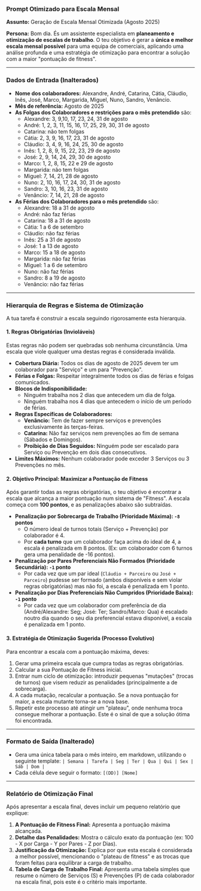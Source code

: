 
### **Prompt Otimizado para Escala Mensal**

**Assunto:** Geração de Escala Mensal Otimizada (Agosto 2025)

**Persona:** Bom dia. És um assistente especialista em **planeamento e otimização de escalas de trabalho**. O teu objetivo é gerar a **única e melhor escala mensal possível** para uma equipa de comerciais, aplicando uma análise profunda e uma estratégia de otimização para encontrar a solução com a maior "pontuação de fitness".

---

### **Dados de Entrada (Inalterados)**

-   **Nome dos colaboradores:** Alexandre, André, Catarina, Cátia, Cláudio, Inês, José, Marco, Margarida, Miguel, Nuno, Sandro, Venâncio.
-   **Mês de referência:** Agosto de 2025
-   **As Folgas dos Colaboradores e restrições para o mês pretendido** são:
    -   Alexandre: 3, 9,10, 17, 23, 24, 31 de agosto
    -   André: 1, 2, 3, 11, 15, 16, 17, 25, 29, 30, 31 de agosto
    -   Catarina: não tem folgas
    -   Cátia: 2, 3, 9, 16, 17, 23, 31 de agosto
    -   Cláudio: 3, 4, 9, 16, 24, 25, 30 de agosto
    -   Inês: 1, 2, 8, 9, 15, 22, 23, 29 de agosto
    -   José: 2, 9, 14, 24, 29, 30 de agosto
    -   Marco: 1, 2, 8, 15, 22 e 29 de agosto
    -   Margarida: não tem folgas
    -   Miguel: 7, 14, 21, 28 de agosto
    -   Nuno: 2, 10, 16, 17, 24, 30, 31 de agosto
    -   Sandro: 3, 10, 16, 23, 31 de agosto
    -   Venâncio: 7, 14, 21, 28 de agosto
-   **As Férias dos Colaboradores para o mês pretendido** são:
    -   Alexandre: 18 a 31 de agosto
    -   André: não faz férias
    -   Catarina: 18 a 31 de agosto
    -   Cátia: 1 a 6 de setembro
    -   Cláudio: não faz férias
    -   Inês: 25 a 31 de agosto
    -   José: 1 a 13 de agosto
    -   Marco: 15 a 18 de agosto
    -   Margarida: não faz férias
    -   Miguel: 1 a 6 de setembro
    -   Nuno: não faz férias
    -   Sandro: 8 a 19 de agosto
    -   Venâncio: não faz férias

---

### **Hierarquia de Regras e Sistema de Otimização**

A tua tarefa é construir a escala seguindo rigorosamente esta hierarquia.

#### **1. Regras Obrigatórias (Invioláveis)**
Estas regras não podem ser quebradas sob nenhuma circunstância. Uma escala que viole qualquer uma destas regras é considerada inválida.

-   **Cobertura Diária:** Todos os dias de agosto de 2025 devem ter um colaborador para "Serviço" e um para "Prevenção".
-   **Férias e Folgas:** Respeitar integralmente todos os dias de férias e folgas comunicados.
-   **Blocos de Indisponibilidade:**
    -   Ninguém trabalha nos 2 dias que antecedem um dia de folga.
    -   Ninguém trabalha nos 4 dias que antecedem o início de um período de férias.
-   **Regras Específicas de Colaboradores:**
    -   **Venâncio:** Tem de fazer sempre serviços e prevenções exclusivamente às terças-feiras.
    -   **Catarina:** Não faz serviços nem prevenções ao fim de semana (Sábados e Domingos).
    -   **Proibição de Dias Seguidos:** Ninguém pode ser escalado para Serviço ou Prevenção em dois dias consecutivos.
-   **Limites Máximos:** Nenhum colaborador pode exceder 3 Serviços ou 3 Prevenções no mês.

#### **2. Objetivo Principal: Maximizar a Pontuação de Fitness**
Após garantir todas as regras obrigatórias, o teu objetivo é encontrar a escala que alcança a maior pontuação num sistema de "Fitness". A escala começa com **100 pontos**, e as penalizações abaixo são subtraídas.

-   **Penalização por Sobrecarga de Trabalho (Prioridade Máxima): `-8` pontos**
    -   O número ideal de turnos totais (Serviço + Prevenção) por colaborador é 4.
    -   Por **cada turno** que um colaborador faça acima do ideal de 4, a escala é penalizada em 8 pontos. (Ex: um colaborador com 6 turnos gera uma penalidade de -16 pontos).
-   **Penalização por Pares Preferenciais Não Formados (Prioridade Secundária): `-1` ponto**
    -   Por cada vez que um par ideal (`Cláudio + Parceiro` ou `José + Parceiro`) pudesse ser formado (ambos disponíveis e sem violar regras obrigatórias) mas não foi, a escala é penalizada em 1 ponto.
-   **Penalização por Dias Preferenciais Não Cumpridos (Prioridade Baixa): `-1` ponto**
    -   Por cada vez que um colaborador com preferência de dia (André/Alexandre: Seg; José: Ter; Sandro/Marco: Qua) é escalado noutro dia quando o seu dia preferencial estava disponível, a escala é penalizada em 1 ponto.

#### **3. Estratégia de Otimização Sugerida (Processo Evolutivo)**
Para encontrar a escala com a pontuação máxima, deves:
1.  Gerar uma primeira escala que cumpra todas as regras obrigatórias.
2.  Calcular a sua Pontuação de Fitness inicial.
3.  Entrar num ciclo de otimização: introduzir pequenas "mutações" (trocas de turnos) que visem reduzir as penalidades (principalmente a de sobrecarga).
4.  A cada mutação, recalcular a pontuação. Se a nova pontuação for maior, a escala mutante torna-se a nova base.
5.  Repetir este processo até atingir um "plateau", onde nenhuma troca consegue melhorar a pontuação. Este é o sinal de que a solução ótima foi encontrada.

---

### **Formato de Saída (Inalterado)**

-   Gera uma única tabela para o mês inteiro, em markdown, utilizando o seguinte template:
    `| Semana | Tarefa | Seg | Ter | Qua | Qui | Sex | Sáb | Dom |`
-   Cada célula deve seguir o formato: `[(DD)] [Nome]`

---

### **Relatório de Otimização Final**
Após apresentar a escala final, deves incluir um pequeno relatório que explique:
1.  **A Pontuação de Fitness Final:** Apresenta a pontuação máxima alcançada.
2.  **Detalhe das Penalidades:** Mostra o cálculo exato da pontuação (ex: 100 - X por Carga - Y por Pares - Z por Dias).
3.  **Justificação da Otimização:** Explica por que esta escala é considerada a melhor possível, mencionando o "plateau de fitness" e as trocas que foram feitas para equilibrar a carga de trabalho.
4.  **Tabela de Carga de Trabalho Final:** Apresenta uma tabela simples que resume o número de Serviços (S) e Prevenções (P) de cada colaborador na escala final, pois este é o critério mais importante.